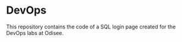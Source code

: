 # DevOps

This repository contains the code of a SQL login page created for the DevOps labs at Odisee.
